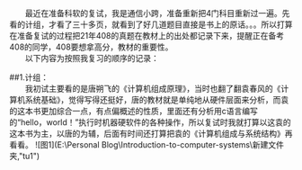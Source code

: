 &emsp;&emsp;最近在准备科软的复试，我是通信小跨，准备重新把4门科目重新过一遍。先看的计组，才看了三十多页，就看到了好几道题目直接是书上的原话。。。所以打算在准备复试的过程把21年408的真题在教材上的出处都记录下来，提醒正在备考408的同学，408要想拿高分，教材的重要性。    
&emsp;&emsp;以下内容为按照我复习的顺序的记录：

##1.计组：   
&emsp;&emsp;我初试主要看的是唐朔飞的《计算机组成原理》，当时也翻了翻袁春风的《计算机系统基础》，觉得写得还挺好，唐的教材就是单纯地从硬件层面来分析，而袁的这本书更加综合一点，有点偏概述的性质，里面还有分析用c语言编写的“hello，world！”执行时机器硬软件的各种操作，所以复试时我就打算以这袁的这本书为主，以唐的为辅，后面有时间还打算把袁的《计算机组成与系统结构》再看看。
    ![图1](E:\Personal Blog\Introduction-to-computer-systems\新建文件夹,"tu1")